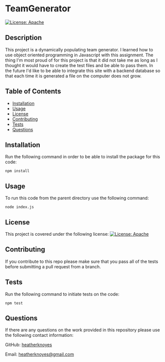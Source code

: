# TeamGenerator

  [![License: Apache](https://img.shields.io/badge/License-Apache_2.0-blue.svg)](https://opensource.org/licenses/Apache-2.0) 
  
  ## Description

This project is a dynamically populating team generator. I learned how to use object oriented programming in Javascript with this assignment. The thing I'm most proud of for this project is that it did not take me as long as I thought it would have to create the test files and be able to pass them. In the future I'd like to be able to integrate this site with a backend database so that each time it is generated a file on the computer does not grow.

## Table of Contents

- [Installation](#installation)
- [Usage](#usage)
- [License](#license)
- [Contributing](#contributing)
- [Tests](#tests)
- [Questions](#questions)

## Installation

Run the following command in order to be able to install the package for this code:

    npm install

## Usage

To run this code from the parent directory use the following command:

    node index.js
    
## License
    
This project is covered under the following license: [![License: Apache](https://img.shields.io/badge/License-Apache_2.0-blue.svg)](https://opensource.org/licenses/Apache-2.0) 

## Contributing

If you contribute to this repo please make sure that you pass all of the tests before submitting a pull request from a branch.

## Tests

Run the following command to initiate tests on the code:

    npm test
    
## Questions

If there are any questions on the work provided in this repository please use the following contact information: 

GitHub: [heatherknoyes](https://github.com/heatherknoyes)
    
Email: heatherknoyes@gmail.com